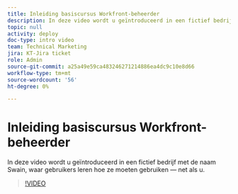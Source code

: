 ```yaml
---
title: Inleiding basiscursus Workfront-beheerder
description: In deze video wordt u geïntroduceerd in een fictief bedrijf met de naam Swain, waar gebruikers leren hoe ze moeten gebruiken — net als u.
topic: null
activity: deploy
doc-type: intro video
team: Technical Marketing
jira: KT-Jira ticket
role: Admin
source-git-commit: a25a49e59ca483246271214886ea4dc9c10e8d66
workflow-type: tm+mt
source-wordcount: '56'
ht-degree: 0%

---
```


# Inleiding basiscursus Workfront-beheerder

In deze video wordt u geïntroduceerd in een fictief bedrijf met de naam Swain, waar gebruikers leren hoe ze moeten gebruiken — net als u.

>[!VIDEO](https://video.tv.adobe.com/v/335064/?quality=12&learn=on)
